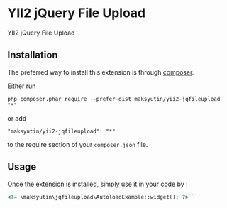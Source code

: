 YII2 jQuery File Upload
=======================
YII2 jQuery File Upload

Installation
------------

The preferred way to install this extension is through [composer](http://getcomposer.org/download/).

Either run

```
php composer.phar require --prefer-dist maksyutin/yii2-jqfileupload "*"
```

or add

```
"maksyutin/yii2-jqfileupload": "*"
```

to the require section of your `composer.json` file.


Usage
-----

Once the extension is installed, simply use it in your code by  :

```php
<?= \maksyutin\jqfileupload\AutoloadExample::widget(); ?>```